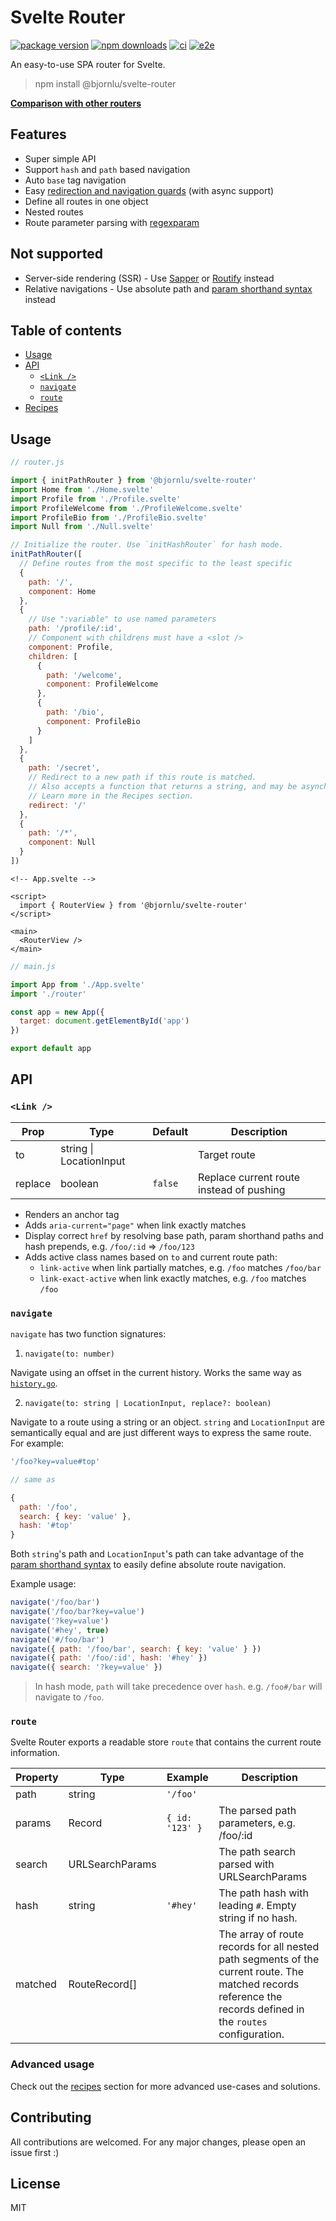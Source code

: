 # Svelte Router

<!-- prettier-ignore -->
[![package version](https://img.shields.io/npm/v/@bjornlu/svelte-router)](https://www.npmjs.com/package/@bjornlu/svelte-router)
[![npm downloads](https://img.shields.io/npm/dm/@bjornlu/svelte-router)](https://www.npmjs.com/package/@bjornlu/svelte-router)
[![ci](https://github.com/bluwy/svelte-router/workflows/CI/badge.svg?event=push)](https://github.com/bluwy/svelte-router/actions)
[![e2e](https://img.shields.io/endpoint?url=https://dashboard.cypress.io/badge/simple/vjxpm8/master&style=flat&logo=cypress)](https://dashboard.cypress.io/projects/vjxpm8/runs)

An easy-to-use SPA router for Svelte.

> npm install @bjornlu/svelte-router

[**Comparison with other routers**](./Comparison.md)

## Features

- Super simple API
- Support `hash` and `path` based navigation
- Auto `base` tag navigation
- Easy [redirection and navigation guards](./Recipes.md#redirects-and-navigation-guard) (with async support)
- Define all routes in one object
- Nested routes
- Route parameter parsing with [regexparam](https://github.com/lukeed/regexparam)

## Not supported

- Server-side rendering (SSR) - Use [Sapper](https://github.com/sveltejs/sapper) or [Routify](https://github.com/roxiness/routify) instead
- Relative navigations - Use absolute path and [param shorthand syntax](./Recipes.md#param-shorthand-paths) instead

## Table of contents

- [Usage](#usage)
- [API](#api)
  - [`<Link />`](#link)
  - [`navigate`](#navigate)
  - [`route`](#route)
- [Recipes](./Recipes.md)

## Usage

```js
// router.js

import { initPathRouter } from '@bjornlu/svelte-router'
import Home from './Home.svelte'
import Profile from './Profile.svelte'
import ProfileWelcome from './ProfileWelcome.svelte'
import ProfileBio from './ProfileBio.svelte'
import Null from './Null.svelte'

// Initialize the router. Use `initHashRouter` for hash mode.
initPathRouter([
  // Define routes from the most specific to the least specific
  {
    path: '/',
    component: Home
  },
  {
    // Use ":variable" to use named parameters
    path: '/profile/:id',
    // Component with childrens must have a <slot />
    component: Profile,
    children: [
      {
        path: '/welcome',
        component: ProfileWelcome
      },
      {
        path: '/bio',
        component: ProfileBio
      }
    ]
  },
  {
    path: '/secret',
    // Redirect to a new path if this route is matched.
    // Also accepts a function that returns a string, and may be asynchronous.
    // Learn more in the Recipes section.
    redirect: '/'
  },
  {
    path: '/*',
    component: Null
  }
])
```

```svelte
<!-- App.svelte -->

<script>
  import { RouterView } from '@bjornlu/svelte-router'
</script>

<main>
  <RouterView />
</main>
```

```js
// main.js

import App from './App.svelte'
import './router'

const app = new App({
  target: document.getElementById('app')
})

export default app
```

## API

### `<Link />`

<!-- prettier-ignore -->
| Prop    | Type                    | Default | Description                              |
|---------|-------------------------|---------|------------------------------------------|
| to      | string \| LocationInput |         | Target route                             |
| replace | boolean                 | `false` | Replace current route instead of pushing |

- Renders an anchor tag
- Adds `aria-current="page"` when link exactly matches
- Display correct `href` by resolving base path, param shorthand paths and hash prepends, e.g. `/foo/:id` => `/foo/123`
- Adds active class names based on `to` and current route path:
  - `link-active` when link partially matches, e.g. `/foo` matches `/foo/bar`
  - `link-exact-active` when link exactly matches, e.g. `/foo` matches `/foo`

### `navigate`

`navigate` has two function signatures:

1.  `navigate(to: number)`

Navigate using an offset in the current history. Works the same way as [`history.go`](https://developer.mozilla.org/en-US/docs/Web/API/History/go).

2.  `navigate(to: string | LocationInput, replace?: boolean)`

Navigate to a route using a string or an object. `string` and `LocationInput` are semantically equal and are just different ways to express the same route. For example:

```js
'/foo?key=value#top'

// same as

{
  path: '/foo',
  search: { key: 'value' },
  hash: '#top'
}
```

Both `string`'s path and `LocationInput`'s path can take advantage of the [param shorthand syntax](./Recipes.md#param-shorthand-paths) to easily define absolute route navigation.

Example usage:

```js
navigate('/foo/bar')
navigate('/foo/bar?key=value')
navigate('?key=value')
navigate('#hey', true)
navigate('#/foo/bar')
navigate({ path: '/foo/bar', search: { key: 'value' } })
navigate({ path: '/foo/:id', hash: '#hey' })
navigate({ search: '?key=value' })
```

> In hash mode, `path` will take precedence over `hash`. e.g. `/foo#/bar` will navigate to `/foo`.

### `route`

Svelte Router exports a readable store `route` that contains the current route information.

<!-- prettier-ignore -->
| Property | Type            | Example         | Description                                                                                                                                                    |
|----------|-----------------|-----------------|----------------------------------------------------------------------------------------------------------------------------------------------------------------|
| path     | string          | `'/foo'`        |                                                                                                                                                                |
| params   | Record          | `{ id: '123' }` | The parsed path parameters, e.g. /foo/:id                                                                                                                      |
| search   | URLSearchParams |                 | The path search parsed with URLSearchParams                                                                                                                    |
| hash     | string          | `'#hey'`        | The path hash with leading `#`. Empty string if no hash.                                                                                                       |
| matched  | RouteRecord[]   |                 | The array of route records for all nested path segments of the current route. The matched records reference the records defined in the `routes` configuration. |

### Advanced usage

Check out the [recipes](./Recipes.md) section for more advanced use-cases and solutions.

## Contributing

All contributions are welcomed. For any major changes, please open an issue first :)

## License

MIT
